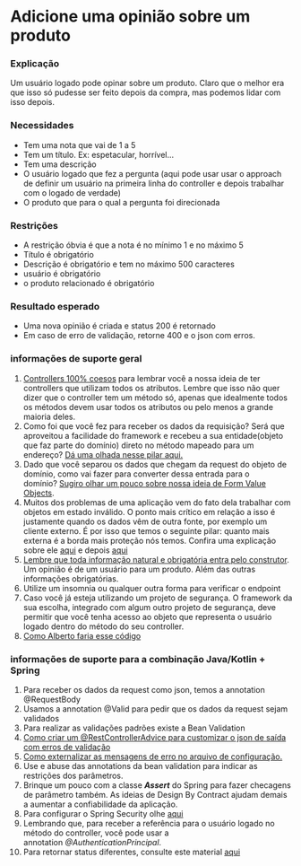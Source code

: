 # Adicione uma opinião sobre um produto

### Explicação

Um usuário logado pode opinar sobre um produto. Claro que o melhor era que isso só pudesse ser feito depois da compra, mas podemos lidar com isso depois.

### Necessidades

*   Tem uma nota que vai de 1 a 5
*   Tem um título. Ex: espetacular, horrível...
*   Tem uma descrição
*   O usuário logado que fez a pergunta (aqui pode usar usar o approach de definir um usuário na primeira linha do controller e depois trabalhar com o logado de verdade)
*   O produto que para o qual a pergunta foi direcionada

### Restrições

*   A restrição óbvia é que a nota é no mínimo 1 e no máximo 5
*   Título é obrigatório
*   Descrição é obrigatório e tem no máximo 500 caracteres
*   usuário é obrigatório
*   o produto relacionado é obrigatório

### Resultado esperado

*   Uma nova opinião é criada e status 200 é retornado
*   Em caso de erro de validação, retorne 400 e o json com erros.

### **informações de suporte geral**

1.  [Controllers 100% coesos](https://youtu.be/i3Au8Slv3x4) para lembrar você a nossa ideia de ter controllers que utilizam todos os atributos. Lembre que isso não quer dizer que o controller tem um método só, apenas que idealmente todos os métodos devem usar todos os atributos ou pelo menos a grande maioria deles.
2.  Como foi que você fez para receber os dados da requisição? Será que aproveitou a facilidade do framework e recebeu a sua entidade(objeto que faz parte do domínio) direto no método mapeado para um endereço? [Dá uma olhada nesse pilar aqui.](https://youtu.be/_CvFy3ypsYc)
3.  Dado que você separou os dados que chegam da request do objeto de domínio, como vai fazer para converter dessa entrada para o domínio? [Sugiro olhar um pouco sobre nossa ideia de Form Value Objects](https://youtu.be/2Oc56btUWQA).
4.  Muitos dos problemas de uma aplicação vem do fato dela trabalhar com objetos em estado inválido. O ponto mais crítico em relação a isso é justamente quando os dados vêm de outra fonte, por exemplo um cliente externo. É por isso que temos o seguinte pilar: quanto mais externa é a borda mais proteção nós temos. Confira uma explicação sobre ele [aqui](https://youtu.be/pu9zErRwk7k) e depois [aqui](https://youtu.be/odzqRwdgVUw)
5.  [Lembre que toda informação natural e obrigatória entra pelo construtor](https://youtu.be/-eVRkz-3nCQ). Um opinião é de um usuário para um produto. Além das outras informações obrigatórias. 
6.  Utilize um insomnia ou qualquer outra forma para verificar o endpoint
8.  Caso você já esteja utilizando um projeto de segurança. O framework da sua escolha, integrado com algum outro projeto de segurança, deve permitir que você tenha acesso ao objeto que representa o usuário logado dentro do método do seu controller. 
9.  [Como Alberto faria esse código](https://youtu.be/Wwj-ohM3oO4)

### informações de suporte para a combinação Java/Kotlin + Spring​

1.  Para receber os dados da request como json, temos a annotation @RequestBody
2.  Usamos a annotation @Valid para pedir que os dados da request sejam validados
3.  Para realizar as validações padrões existe a Bean Validation
4.  [Como criar um @RestControllerAdvice para customizar o json de saída com erros de validação](https://youtu.be/LlX6zoGwQQA)
5.  [Como externalizar as mensagens de erro no arquivo de configuração.](https://youtu.be/Fsl5E-BGHuU)
6.  Use e abuse das annotations da bean validation para indicar as restrições dos parâmetros. 
7.  Brinque um pouco com a classe **_Assert_**​ ​do Spring para fazer checagens de parâmetro também. As ideias de Design By Contract ajudam demais a aumentar a confiabilidade da aplicação.
8.  Para configurar o Spring Security olhe [aqui](https://youtu.be/xI0YVCbanzU)
9.  Lembrando que, para receber a referência para o usuário logado no método do controller, você pode usar a annotation _@AuthenticationPrincipal_​.
10.  Para retornar status diferentes, consulte este material [aqui](https://youtu.be/pmN9ZkckYmM)
